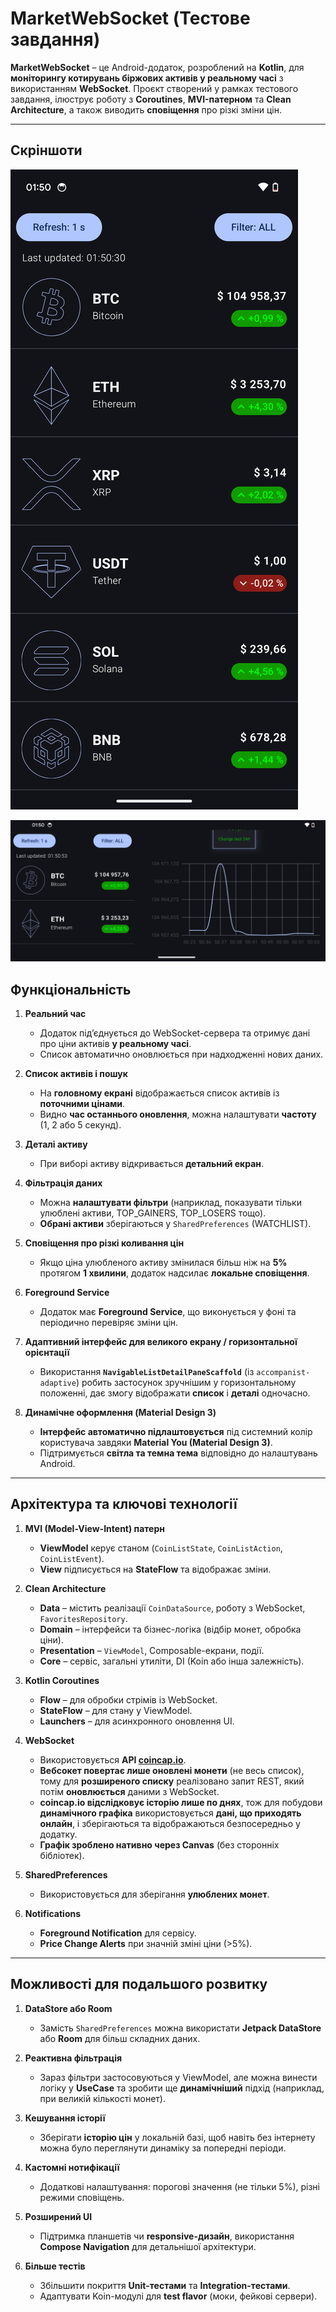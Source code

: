 # MarketWebSocket (Тестове завдання)

**MarketWebSocket** – це Android-додаток, розроблений на **Kotlin**, для **моніторингу котирувань біржових активів у реальному часі** з використанням **WebSocket**. Проєкт створений у рамках тестового завдання, ілюструє роботу з **Coroutines**, **MVI-патерном** та **Clean Architecture**, а також виводить **сповіщення** про різкі зміни цін.

---
## Скріншоти

![](screenshot/Screenshot_1.png)

![](screenshot/Screenshot_2.png)

## **Функціональність**

1. **Реальний час**  
   - Додаток під’єднується до WebSocket-сервера та отримує дані про ціни активів **у реальному часі**.  
   - Список автоматично оновлюється при надходженні нових даних.

2. **Список активів і пошук**  
   - На **головному екрані** відображається список активів із **поточними цінами**.  
   - Видно **час останнього оновлення**, можна налаштувати **частоту** (1, 2 або 5 секунд).

3. **Деталі активу**  
   - При виборі активу відкривається **детальний екран**.

4. **Фільтрація даних**  
   - Можна **налаштувати фільтри** (наприклад, показувати тільки улюблені активи, TOP_GAINERS, TOP_LOSERS тощо).  
   - **Обрані активи** зберігаються у `SharedPreferences` (WATCHLIST).

5. **Сповіщення про різкі коливання цін**  
   - Якщо ціна улюбленого активу змінилася більш ніж на **5%** протягом **1 хвилини**, додаток надсилає **локальне сповіщення**.

6. **Foreground Service**  
   - Додаток має **Foreground Service**, що виконується у фоні та періодично перевіряє зміни цін.

7. **Адаптивний інтерфейс для великого екрану / горизонтальної орієнтації**  
   - Використання **`NavigableListDetailPaneScaffold`** (із `accompanist-adaptive`) робить застосунок зручнішим у горизонтальному положенні, дає змогу відображати **список** і **деталі** одночасно.
     
8. **Динамічне оформлення (Material Design 3)**  
   - **Інтерфейс автоматично підлаштовується** під системний колір користувача завдяки **Material You (Material Design 3)**.  
   - Підтримується **світла та темна тема** відповідно до налаштувань Android.

---

## **Архітектура та ключові технології**

1. **MVI (Model-View-Intent) патерн**  
   - **ViewModel** керує станом (`CoinListState`, `CoinListAction`, `CoinListEvent`).  
   - **View** підписується на **StateFlow** та відображає зміни.

2. **Clean Architecture**  
   - **Data** – містить реалізації `CoinDataSource`, роботу з WebSocket, `FavoritesRepository`.  
   - **Domain** – інтерфейси та бізнес-логіка (відбір монет, обробка ціни).  
   - **Presentation** – `ViewModel`, Composable-екрани, події.  
   - **Core** – сервіс, загальні утиліти, DI (Koin або інша залежність).

3. **Kotlin Coroutines**  
   - **Flow** – для обробки стрімів із WebSocket.  
   - **StateFlow** – для стану у ViewModel.  
   - **Launchers** – для асинхронного оновлення UI.

4. **WebSocket**  
   - Використовується **API [coincap.io](https://coincap.io/)**.  
   - **Вебсокет повертає лише оновлені монети** (не весь список), тому для **розширеного списку** реалізовано запит REST, який потім **оновлюється** даними з WebSocket.  
   - **coincap.io відслідковує історію лише по днях**, тож для побудови **динамічного графіка** використовується **дані, що приходять онлайн**, і зберігаються та відображаються безпосередньо у додатку.  
   - **Графік зроблено нативно через Canvas** (без сторонніх бібліотек).

5. **SharedPreferences**  
   - Використовується для зберігання **улюблених монет**.

6. **Notifications**  
   - **Foreground Notification** для сервісу.  
   - **Price Change Alerts** при значній зміні ціни (>5%).

---

## **Можливості для подальшого розвитку**

1. **DataStore або Room**  
   - Замість `SharedPreferences` можна використати **Jetpack DataStore** або **Room** для більш складних даних.

2. **Реактивна фільтрація**  
   - Зараз фільтри застосовуються у ViewModel, але можна винести логіку у **UseCase** та зробити ще **динамічніший** підхід (наприклад, при великій кількості монет).

3. **Кешування історії**  
   - Зберігати **історію цін** у локальній базі, щоб навіть без інтернету можна було переглянути динаміку за попередні періоди.

4. **Кастомні нотифікації**  
   - Додаткові налаштування: порогові значення (не тільки 5%), різні режими сповіщень.

5. **Розширений UI**  
   - Підтримка планшетів чи **responsive-дизайн**, використання **Compose Navigation** для детальнішої архітектури.

6. **Більше тестів**  
   - Збільшити покриття **Unit-тестами** та **Integration-тестами**.  
   - Адаптувати Koin-модулі для **test flavor** (моки, фейкові сервери).
